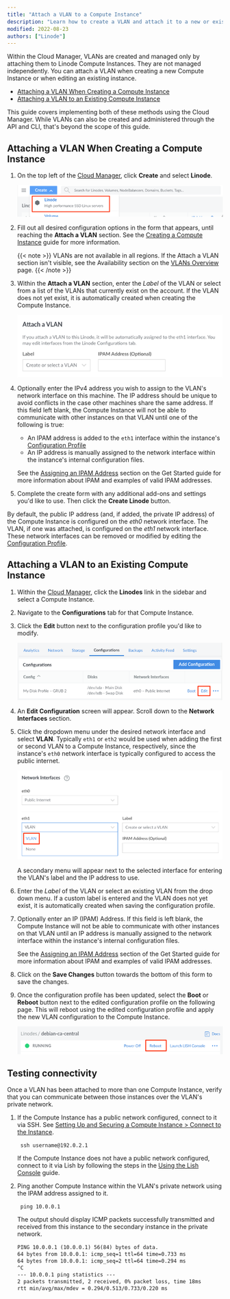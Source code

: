 ```yaml
---
title: "Attach a VLAN to a Compute Instance"
description: "Learn how to create a VLAN and attach it to a new or existing Compute Instance"
modified: 2022-08-23
authors: ["Linode"]
---
```


Within the Cloud Manager, VLANs are created and managed only by attaching them to Linode Compute Instances. They are not managed independently. You can attach a VLAN when creating a new Compute Instance or when editing an existing instance.

- [Attaching a VLAN When Creating a Compute Instance](#attaching-a-vlan-when-creating-a-compute-instance)
- [Attaching a VLAN to an Existing Compute Instance](#attaching-a-vlan-to-an-existing-compute-instance)

This guide covers implementing both of these methods using the Cloud Manager. While VLANs can also be created and administered through the API and CLI, that's beyond the scope of this guide.

## Attaching a VLAN When Creating a Compute Instance

1. On the top left of the [Cloud Manager](https://cloud.linode.com/dashboard), click **Create** and select **Linode**.

    ![Create a new Compute Instance](create-new-linode.png)

1. Fill out all desired configuration options in the form that appears, until reaching the **Attach a VLAN** section. See the [Creating a Compute Instance](/docs/products/compute/compute-instances/guides/create/) guide for more information.

    {{< note >}}
    VLANs are not available in all regions. If the Attach a VLAN section isn't visible, see the Availability section on the [VLANs Overview](/docs/products/networking/vlans/) page.
    {{< /note >}}

1. Within the **Attach a VLAN** section, enter the *Label* of the VLAN or select from a list of the VLANs that currently exist on the account. If the VLAN does not yet exist, it is automatically created when creating the Compute Instance.

    ![Attach a VLAN form](vlan-new-linode.png)

1. Optionally enter the IPv4 address you wish to assign to the VLAN's network interface on this machine. The IP address should be unique to avoid conflicts in the case other machines share the same address. If this field left blank, the Compute Instance will not be able to communicate with other instances on that VLAN until one of the following is true:

    - An IPAM address is added to the `eth1` interface within the instance's [Configuration Profile](/docs/products/compute/compute-instances/guides/configuration-profiles/)
    - An IP address is manually assigned to the network interface within the instance's internal configuration files.

    See the [Assigning an IPAM Address](/docs/products/networking/vlans/get-started/#assigning-an-ipam-address) section on the Get Started guide for more information about IPAM and examples of valid IPAM addresses.

1. Complete the create form with any additional add-ons and settings you'd like to use. Then click the **Create Linode** button.

By default, the public IP address (and, if added, the private IP address) of the Compute Instance is configured on the *eth0* network interface. The VLAN, if one was attached, is configured on the *eth1* network interface. These network interfaces can be removed or modified by editing the [Configuration Profile](/docs/products/compute/compute-instances/guides/configuration-profiles/#editing-a-configuration-profile).

## Attaching a VLAN to an Existing Compute Instance

1. Within the [Cloud Manager](https://www.cloud.linode.com), click the **Linodes** link in the sidebar and select a Compute Instance.

1. Navigate to the **Configurations** tab for that Compute Instance.

1. Click the **Edit** button next to the configuration profile you'd like to modify.

    ![Edit configuration profile](edit-button-for-configuration-profile.png)

1. An **Edit Configuration** screen will appear. Scroll down to the **Network Interfaces** section.

1. Click the dropdown menu under the desired network interface and select **VLAN**. Typically `eth1` or `eth2` would be used when adding the first or second VLAN to a Compute Instance, respectively, since the instance's `eth0` network interface is typically configured to access the public internet.

    ![Selecting the network interface](network-interface-purpose.png)

    A secondary menu will appear next to the selected interface for entering the VLAN's label and the IP address to use.

1. Enter the *Label* of the VLAN or select an existing VLAN from the drop down menu. If a custom label is entered and the VLAN does not yet exist, it is automatically created when saving the configuration profile.

1. Optionally enter an IP (IPAM) Address. If this field is left blank, the Compute Instance will not be able to communicate with other instances on that VLAN until an IP address is manually assigned to the network interface within the instance's internal configuration files.

    See the [Assigning an IPAM Address](/docs/products/networking/vlans/get-started/#assigning-an-ipam-address) section of the Get Started guide for more information about IPAM and examples of valid IPAM addresses.

1. Click on the **Save Changes** button towards the bottom of this form to save the changes.

1. Once the configuration profile has been updated, select the **Boot** or **Reboot** button next to the edited configuration profile on the following page. This will reboot using the edited configuration profile and apply the new VLAN configuration to the Compute Instance.

    ![Reboot the Compute Instance](reboot-linode.png)

## Testing connectivity

Once a VLAN has been attached to more than one Compute Instance, verify that you can communicate between those instances over the VLAN's private network.

1. If the Compute Instance has a public network configured, connect to it via SSH. See [Setting Up and Securing a Compute Instance > Connect to the Instance](/docs/products/compute/compute-instances/guides/set-up-and-secure/#connect-to-the-instance).

        ssh username@192.0.2.1

    If the Compute Instance does not have a public network configured, connect to it via Lish by following the steps in the [Using the Lish Console](/docs/products/compute/compute-instances/guides/lish/) guide.

1. Ping another Compute Instance within the VLAN's private network using the IPAM address assigned to it.

        ping 10.0.0.1

    The output should display ICMP packets successfully transmitted and received from this instance to the secondary instance in the private network.

    ```output
    PING 10.0.0.1 (10.0.0.1) 56(84) bytes of data.
    64 bytes from 10.0.0.1: icmp_seq=1 ttl=64 time=0.733 ms
    64 bytes from 10.0.0.1: icmp_seq=2 ttl=64 time=0.294 ms
    ^C
    --- 10.0.0.1 ping statistics ---
    2 packets transmitted, 2 received, 0% packet loss, time 18ms
    rtt min/avg/max/mdev = 0.294/0.513/0.733/0.220 ms
    ```